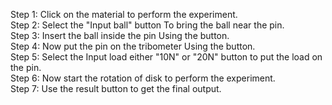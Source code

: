 Step 1: Click on the material to perform the experiment.<br>
Step 2: Select the "Input ball" button To bring the ball near the pin.<br>
Step 3: Insert the ball inside the pin Using the button.<br>
Step 4: Now put the pin on the tribometer Using the button.<br>
Step 5: Select the Input load either "10N" or "20N" button to put the load on the pin.<br>
Step 6: Now start the rotation of disk to perform the experiment.<br>
Step 7: Use the result button to get the final output. 
